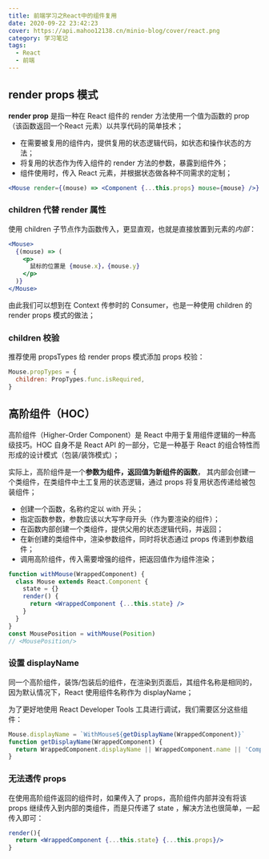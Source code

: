 ```yaml
---
title: 前端学习之React中的组件复用
date: 2020-09-22 23:42:23
cover: https://api.mahoo12138.cn/minio-blog/cover/react.png
category: 学习笔记
tags:
  - React
  - 前端
---
```


## render props 模式

**render prop** 是指一种在 React 组件的 render 方法使用一个值为函数的 prop （该函数返回一个React 元素）以共享代码的简单技术；

- 在需要被复用的组件内，提供复用的状态逻辑代码，如状态和操作状态的方法；
- 将复用的状态作为传入组件的 render 方法的参数，暴露到组件外；
- 组件使用时，传入 React 元素，并根据状态做各种不同需求的定制；

```jsx
<Mouse render={(mouse) => <Component {...this.props} mouse={mouse} />} />
```

### children 代替 render 属性

使用 children 子节点作为函数传入，更显直观，也就是直接放置到元素的*内部*：

```jsx
<Mouse>
  {(mouse) => (
    <p>
      鼠标的位置是 {mouse.x}，{mouse.y}
    </p>
  )}
</Mouse>
```

由此我们可以想到在 Context 传参时的 Consumer，也是一种使用 children 的 render props 模式的做法；

### children 校验

推荐使用 propsTypes 给 render props 模式添加 props 校验：

```jsx
Mouse.propTypes = {
  children: PropTypes.func.isRequired,
}
```

## 高阶组件（HOC）

高阶组件（Higher-Order Component）是 React 中用于复用组件逻辑的一种高级技巧。HOC 自身不是 React API 的一部分，它是一种基于 React 的组合特性而形成的设计模式（包装/装饰模式）；

实际上，高阶组件是一个**参数为组件，返回值为新组件的函数**， 其内部会创建一个类组件，在类组件中土工复用的状态逻辑，通过 props 将复用状态传递给被包装组件；

- 创建一个函数，名称约定以 with 开头；
- 指定函数参数，参数应该以大写字母开头（作为要渲染的组件）；
- 在函数内部创建一个类组件，提供父用的状态逻辑代码，并返回；
- 在新创建的类组件中，渲染参数组件，同时将状态通过 props 传递到参数组件；
- 调用高阶组件，传入需要增强的组件，把返回值作为组件渲染；

```jsx
function withMouse(WrappedComponent) {
  class Mouse extends React.Component {
    state = {}
    render() {
      return <WrappedComponent {...this.state} />
    }
  }
}
const MousePosition = withMouse(Position)
// <MousePosition/>
```

### 设置 displayName

同一个高阶组件，装饰/包装后的组件，在渲染到页面后，其组件名称是相同的，因为默认情况下，React 使用组件名称作为 displayName；

为了更好地使用 React Developer Tools 工具进行调试，我们需要区分这些组件：

```jsx
Mouse.displayName = `WithMouse${getDisplayName(WrappedComponent)}`
function getDisplayName(WrappedComponent) {
  return WrappedComponent.displayName || WrappedComponent.name || 'Component'
}
```

### 无法透传 props

在使用高阶组件返回的组件时，如果传入了 props，高阶组件内部并没有将该props 继续传入到内部的类组件，而是只传递了 state ，解决方法也很简单，一起传入即可：

```jsx
render(){
  return <WrappedComponent {...this.state} {...this.props}/>
}
```
